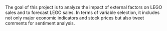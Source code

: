 The goal of this project is to analyze the impact of external factors on LEGO sales and to forecast LEGO sales. In terms of variable selection, it includes not only major economic indicators and stock prices but also tweet comments for sentiment analysis.
